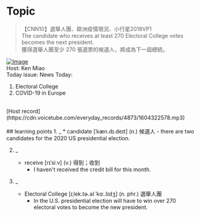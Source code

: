 # Topic

> 【CNN10】選舉人團、歐洲疫情現況、小行星2018VP1 <br>
> The candidate who receives at least 270 Electoral College votes becomes the next president. <br>
> 獲得選舉人團至少 270 張選票的候選人，將成為下一屆總統。 <br>

[![Image](https://cdn.voicetube.com/assets/thumbnails/_F-bKMUx88Y.jpg)](https://www.youtube.com/embed/_F-bKMUx88Y?rel=0&showinfo=0&cc_load_policy=0&controls=1&autoplay=1&iv_load_policy=3&playsinline=1&wmode=transparent&start=228&end=234&enablejsapi=1&origin=https://tw.voicetube.com&widgetid=1)<br>
Host: Ken Miao
<br>Today issue: News Today:
1. Electoral College
2. COVID-19 in Europe
<br>
[Host record](https://cdn.voicetube.com/everyday_records/4873/1604322578.mp3)
<br><br>
## learning points
1. _
	* candidate [ˈkæn.dɪ.deɪt] (n.) 候選人
		- there are two candidates for the 2020 US presidential election.

2. _
	* receive [rɪˈsiːv] (v.) 得到；收到
		- I haven't received the credit bill for this month.

3. _
	* Electoral College [ɪˌlek.tɚ.əl ˈkɑː.lɪdʒ] (n. phr.) 選舉人團
		- In the U.S. presidential election will have to win over 270 electoral votes to become the new president.
